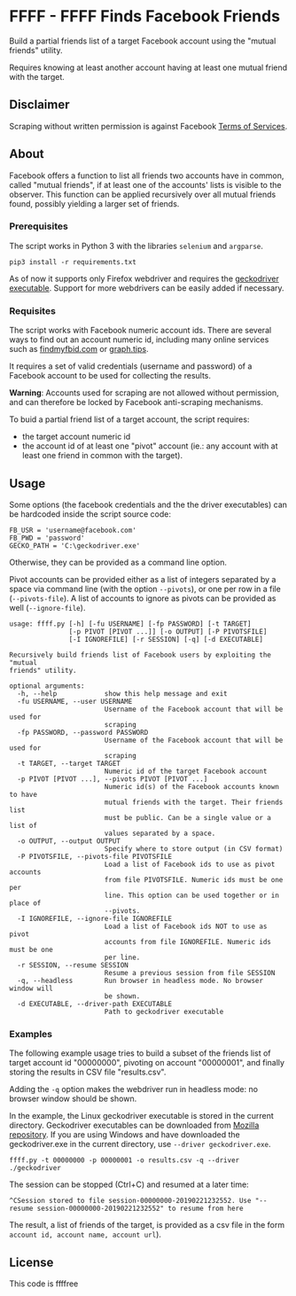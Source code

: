 # FFFF - FFFF Finds Facebook Friends

Build a partial friends list of a target Facebook account using the "mutual friends" utility.

Requires knowing at least another account having at least one mutual friend with the target.


## Disclaimer

Scraping without written permission is against Facebook [Terms of Services](https://www.facebook.com/apps/site_scraping_tos_terms.php).


## About

Facebook offers a function to list all friends two accounts have in common, called "mutual friends", if at least one of the accounts' lists is visible to the observer.
This function can be applied recursively over all mutual friends found, possibly yielding a larger set of friends.


### Prerequisites

The script works in Python 3 with the libraries `selenium` and `argparse`.

```pip3 install -r requirements.txt```

As of now it supports only Firefox webdriver and requires the [geckodriver executable](https://github.com/mozilla/geckodriver/releases).
Support for more webdrivers can be easily added if necessary.


### Requisites

The script works with Facebook numeric account ids.
There are several ways to find out an account numeric id, including many online services such as [findmyfbid.com](https://findmyfbid.com/) or [graph.tips](http://graph.tips/).

It requires a set of valid credentials (username and password) of a Facebook account to be used for collecting the results.

__Warning__: Accounts used for scraping are not allowed without permission, and can therefore be locked by Facebook anti-scraping mechanisms.

To buid a partial friend list of a target account, the script requires:

* the target account numeric id
* the account id of at least one "pivot" account (ie.: any account with at least one friend in common with the target).


## Usage

Some options (the facebook credentials and the the driver executables) can be hardcoded inside the script source code:
```
FB_USR = 'username@facebook.com'
FB_PWD = 'password'
GECKO_PATH = 'C:\geckodriver.exe'  
```
Otherwise, they can be provided as a command line option.


Pivot accounts can be provided either as a list of integers separated by a space via command line (with the option `--pivots`), or one per row in a file (`--pivots-file`).
A list of accounts to ignore as pivots can be provided as well (`--ignore-file`).

```
usage: ffff.py [-h] [-fu USERNAME] [-fp PASSWORD] [-t TARGET]
               [-p PIVOT [PIVOT ...]] [-o OUTPUT] [-P PIVOTSFILE]
               [-I IGNOREFILE] [-r SESSION] [-q] [-d EXECUTABLE]

Recursively build friends list of Facebook users by exploiting the "mutual
friends" utility.

optional arguments:
  -h, --help            show this help message and exit
  -fu USERNAME, --user USERNAME
                        Username of the Facebook account that will be used for
                        scraping
  -fp PASSWORD, --password PASSWORD
                        Username of the Facebook account that will be used for
                        scraping
  -t TARGET, --target TARGET
                        Numeric id of the target Facebook account
  -p PIVOT [PIVOT ...], --pivots PIVOT [PIVOT ...]
                        Numeric id(s) of the Facebook accounts known to have
                        mutual friends with the target. Their friends list
                        must be public. Can be a single value or a list of
                        values separated by a space.
  -o OUTPUT, --output OUTPUT
                        Specify where to store output (in CSV format)
  -P PIVOTSFILE, --pivots-file PIVOTSFILE
                        Load a list of Facebook ids to use as pivot accounts
                        from file PIVOTSFILE. Numeric ids must be one per
                        line. This option can be used together or in place of
                        --pivots.
  -I IGNOREFILE, --ignore-file IGNOREFILE
                        Load a list of Facebook ids NOT to use as pivot
                        accounts from file IGNOREFILE. Numeric ids must be one
                        per line.
  -r SESSION, --resume SESSION
                        Resume a previous session from file SESSION
  -q, --headless        Run browser in headless mode. No browser window will
                        be shown.
  -d EXECUTABLE, --driver-path EXECUTABLE
                        Path to geckodriver executable

```

### Examples

The following example usage tries to build a subset of the friends list of target account id "00000000", pivoting on account "00000001", and finally storing the results in CSV file "results.csv".


Adding the `-q` option makes the webdriver run in headless mode: no browser window should be shown.

In the example, the Linux geckodriver executable is stored in the current directory. Geckodriver executables can be downloaded from [Mozilla repository](https://github.com/mozilla/geckodriver/releases). If you are using Windows and have downloaded the geckodriver.exe in the current directory, use `--driver geckodriver.exe`.

```
ffff.py -t 00000000 -p 00000001 -o results.csv -q --driver ./geckodriver
```
The session can be stopped (Ctrl+C) and resumed at a later time:

```
^CSession stored to file session-00000000-20190221232552. Use "--resume session-00000000-20190221232552" to resume from here
```
The result, a list of friends of the target, is provided as a csv file in the form `account id, account name, account url`).


## License

This code is ffffree


